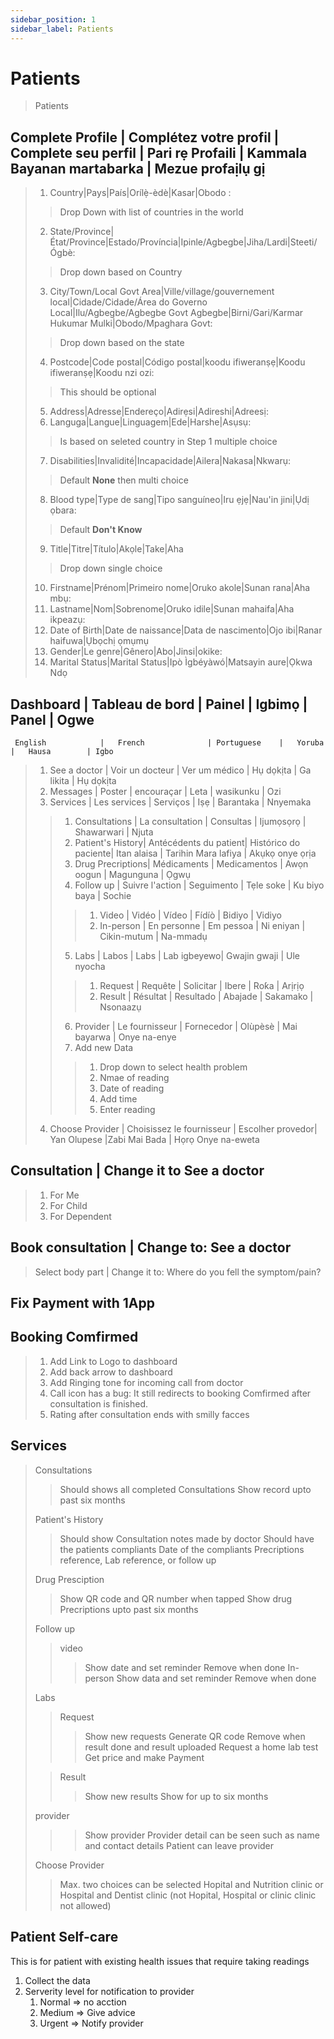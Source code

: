 ```yaml
---
sidebar_position: 1
sidebar_label: Patients
---
```

# Patients

> Patients

## Complete Profile | Complétez votre profil | Complete seu perfil | Pari rẹ Profaili | Kammala Bayanan martabarka | Mezue profaịlụ gị
 
> 1. Country|Pays|País|Orílẹ̀-èdè|Kasar|Obodo :
> > Drop Down with list of countries in the world
> 2. State/Province|État/Province|Estado/Província|Ipinle/Agbegbe|Jiha/Lardi|Steeti/ Ógbè:
> > Drop down based on Country
> 3. City/Town/Local Govt Area|Ville/village/gouvernement local|Cidade/Cidade/Área do Governo Local|Ilu/Agbegbe/Agbegbe Govt Agbegbe|Birni/Gari/Karmar Hukumar Mulki|Obodo/Mpaghara Govt:
> > Drop down based on the state
> 4. Postcode|Code postal|Código postal|koodu ifiweranṣẹ|Koodu ifiweranṣẹ|Koodu nzi ozi: 
> > This should be optional
> 5. Address|Adresse|Endereço|Adirẹsi|Adireshi|Adreesị:
> 6. Languga|Langue|Linguagem|Ede|Harshe|Asụsụ: 
> > Is based on seleted country in Step 1 multiple choice
> 7. Disabilities|Invalidité|Incapacidade|Ailera|Nakasa|Nkwarụ: 
> > Default **None** then multi choice
> 8. Blood type|Type de sang|Tipo sanguíneo|Iru ẹjẹ|Nau'in jini|Ụdị ọbara:
> > Default **Don't Know**
> 9. Title|Titre|Título|Akọle|Take|Aha
> > Drop down single choice
> 10. Firstname|Prénom|Primeiro nome|Oruko akole|Sunan rana|Aha mbụ:
> 11. Lastname|Nom|Sobrenome|Oruko idile|Sunan mahaifa|Aha ikpeazụ:
> 12. Date of Birth|Date de naissance|Data de nascimento|Ojo ibi|Ranar haifuwa|Ụbọchị ọmụmụ
> 13. Gender|Le genre|Gênero|Abo|Jinsi|okike: 
> 14. Marital Status|Marital Status|Ipò Ìgbéyàwó|Matsayin aure|Ọkwa Ndọ
> 

## Dashboard | Tableau de bord | Painel | Igbimọ | Panel | Ogwe
     English            |   French              | Portuguese    |   Yoruba      |   Hausa        | Igbo          
> 1. See a doctor       |   Voir un docteur     | Ver um médico |   Hụ dọkịta   |   Ga likita    | Hụ dọkịta
> 2. Messages           |   Poster              | encouraçar    |   Leta        |   wasikunku    | Ozi
> 3. Services           |   Les services        | Serviços      |   Iṣẹ         |   Barantaka    | Nnyemaka
> > 1. Consultations    | La consultation       | Consultas            | Ijumọsọrọ   | Shawarwari          | Njuta
> > 2. Patient's History| Antécédents du patient| Histórico do paciente| Itan alaisa | Tarihin Mara lafiya | Akụkọ onye ọrịa
> > 3. Drug Precriptions| Médicaments           | Medicamentos         | Awọn oogun  | Magunguna    | Ọgwụ
> > 4. Follow up        | Suivre l'action       | Seguimento           | Tẹle soke   | Ku biyo baya | Sochie
> > > 1. Video          | Vidéo                 | Vídeo                | Fídíò       | Bidiyo       | Vidiyo
> > > 2. In-person      | En personne           | Em pessoa            | Ni eniyan   | Cikin-mutum  | Na-mmadụ
> > 5. Labs             | Labos                 | Labs                 | Lab igbeyewo| Gwajin gwaji | Ule nyocha
> > > 1. Request        | Requête               | Solicitar            | Ibere       | Roƙa         |   Arịrịọ
> > > 2. Result         | Résultat              | Resultado            | Abajade     | Sakamako     |   Nsonaazụ
> > 6. Provider         | Le fournisseur        | Fornecedor           | Olùpèsè     | Mai bayarwa  | Onye na-enye
> > 7. Add new Data
> > > 1. Drop down to select health problem
> > > 2. Nmae of reading
> > > 3. Date of reading
> > > 4. Add time
> > > 5. Enter reading
> 4. Choose Provider    | Choisissez le fournisseur | Escolher provedor| Yan Olupese |Zabi Mai Bada | Họrọ Onye na-eweta

## Consultation | Change it to See a doctor
> 1. For Me 
> 2. For Child
> 3. For Dependent

## Book consultation | Change to: See a doctor
> Select body part | Change it to: Where do you fell the symptom/pain?


## Fix Payment with 1App

## Booking Comfirmed 
> 1. Add Link to Logo to dashboard
> 2. Add back arrow to dashboard
> 3. Add Ringing tone for incoming call from doctor
> 4. Call icon has a bug: It still redirects to booking Comfirmed after consultation is finished.
> 5. Rating after consultation ends with smilly facces

## Services
> Consultations 
> > Should shows all completed Consultations
> > Show record upto past six months
> 
> Patient's History
> > Should show Consultation notes made by doctor
> > Should have the patients compliants 
> > Date of the compliants
> > Precriptions reference, Lab reference, or follow up
> 
> Drug Presciption 
> > Show QR code and QR number when tapped
> > Show drug Precriptions upto past six months
> 
> Follow up
> > video 
> > > Show date and set reminder
> > > Remove when done
> > In-person
> > > Show data and set reminder 
> > > Remove when done
> 
> Labs
> > Request 
> > > Show new requests
> > > Generate QR code
> > > Remove when result done and result uploaded
> > > Request a home lab test
> > > Get price and make Payment
> 
> > Result 
> > > Show new results
> > > Show for up to six months
> 
> provider
> > > Show provider
> > > Provider detail can be seen such as name and contact details
> > > Patient can leave provider
> 
> Choose Provider
> > Max. two choices can be selected Hopital and Nutrition clinic or Hospital and Dentist clinic (not Hopital, Hospital or clinic clinic not allowed)

## Patient Self-care
This is for patient with existing health issues that require taking readings
1. Collect the data 
2. Serverity level for notification to provider
   1. Normal => no acction 
   2. Medium => Give advice 
   3. Urgent => Notify provider

